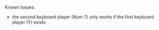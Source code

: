 Known Issues:
- the second keyboard player (Num 7) only works if the first keyboard player (Y) exists
